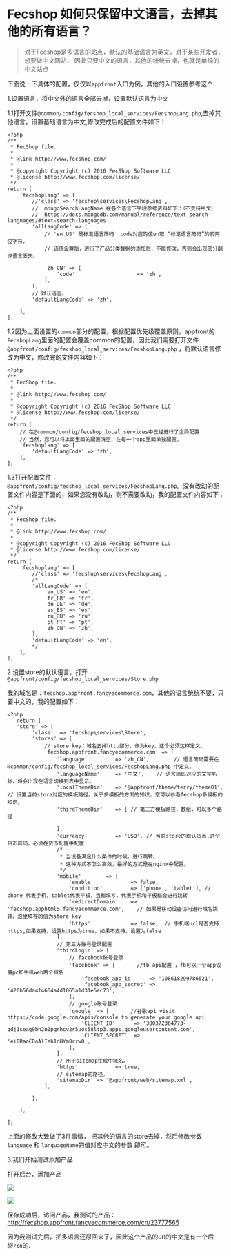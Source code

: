 Fecshop 如何只保留中文语言，去掉其他的所有语言？
==========================================

> 对于Fecshop是多语言的站点，默认的基础语言为英文，对于某些开发者，想要做中文网站，
因此只要中文的语言，其他的统统去掉，也就是单纯的中文站点

下面说一下具体的配置，仅仅以`appfront`入口为例，其他的入口设置参考这个

1.设置语言，将中文外的语言全部去掉，设置默认语言为中文


1.1打开文件`@common/config/fecshop_local_services/FecshopLang.php`,去掉其他语言，设置基础语言为中文,修改完成后的配置文件如下：

```
<?php
/**
 * FecShop file.
 *
 * @link http://www.fecshop.com/
 *
 * @copyright Copyright (c) 2016 FecShop Software LLC
 * @license http://www.fecshop.com/license/
 */
return [
    'fecshoplang' => [
        //'class' => 'fecshop\services\FecshopLang',
        //  mongoSearchLangName 在各个语言下字段参考资料如下：（不支持中文）
        //  https://docs.mongodb.com/manual/reference/text-search-languages/#text-search-languages
        'allLangCode' => [
            // 'en_US' 是标准语言简码  code对应的值en取 “标准语言简码”的前两位字符，
            // 该值设置后，进行了产品分类数据的添加后，不能修改，否则会出现部分翻译语言丢失。
            
            'zh_CN' => [
                'code'                    => 'zh',
            ],
        ],
        // 默认语言。
        'defaultLangCode' => 'zh',

    ],
];
```

1.2因为上面设置的`common`部分的配置，根据配置优先级覆盖原则，appfront的`FecshopLang`里面的配置会覆盖common的配置，因此我们需要打开文件 `@appfront/config/fecshop_local_services/FecshopLang.php`
，将默认语言修改为中文，修改完的文件内容如下：

```
<?php
/**
 * FecShop file.
 *
 * @link http://www.fecshop.com/
 *
 * @copyright Copyright (c) 2016 FecShop Software LLC
 * @license http://www.fecshop.com/license/
 */
return [
    // 在@common/config/fecshop_local_services中已经进行了全局配置
    // 当然，您可以将上面里面的配置清空，在每一个app里面单独配置。
    'fecshoplang' => [
        'defaultLangCode' => 'zh',
    ],
];
```

1.3打开配置文件：`@appfront/config/fecshop_local_services/FecshopLang.php`。没有改动的配置文件内容是下面的，如果您没有改动，则不需要改动，我的配置文件内容如下：

```
<?php
/**
 * FecShop file.
 *
 * @link http://www.fecshop.com/
 *
 * @copyright Copyright (c) 2016 FecShop Software LLC
 * @license http://www.fecshop.com/license/
 */
return [
    'fecshoplang' => [
        //'class' => 'fecshop\services\FecshopLang',
        /*
        'allLangCode' => [
            'en_US' => 'en',
            'fr_FR' => 'fr',
            'de_DE' => 'de',
            'es_ES' => 'es',
            'ru_RU' => 'ru',
            'pt_PT' => 'pt',
            'zh_CN' => 'zh',
        ],
        'defaultLangCode' => 'en',
        */
    ],
];
```

2.设置store的默认语言，打开`@appfront/config/fecshop_local_services/Store.php`

我的域名是：`fecshop.appfront.fancyecommerce.com`，其他的语言统统不要，只要中文的，我的配置如下：

```
<?php
   return [
   'store' => [
        'class'  => 'fecshop\services\Store',
        'stores' => [
            // store key：域名去掉http部分，作为key，这个必须这样定义。
            'fecshop.appfront.fancyecommerce.com' => [
                'language'         => 'zh_CN',        // 语言简码需要在@common/config/fecshop_local_services/FecshopLang.php 中定义。
                'languageName'     => '中文',    // 语言简码对应的文字名称，将会出现在语言切换列表中显示。
                'localThemeDir'    => '@appfront/theme/terry/theme01', // 设置当前store对应的模板路径。关于多模板的方面的知识，您可以参看fecshop多模板的知识。
                'thirdThemeDir'    => [ // 第三方模板路径，数组，可以多个路径
                    
                ],  
                'currency'         => 'USD', // 当前store的默认货币,这个货币简码，必须在货币配置中配置
                /*
                 * 当设备满足什么条件的时候，进行跳转。
                 * 这种方式不怎么高效，最好的方式是在nginx中配置。
                 */
                'mobile'        => [
                    'enable'            => false,
                    'condition'         => ['phone', 'tablet'], // phone 代表手机，tablet代表平板，当都填写，代表手机和平板都会进行跳转
                    'redirectDomain'    => 'fecshop.apphtml5.fancyecommerce.com',    // 如果是移动设备访问进行域名跳转，这里填写的值为store key
                    'https'             => false,  // 手机端url是否支持https,如果支持，设置https为true，如果不支持，设置为false
                ],
                // 第三方账号登录配置
                'thirdLogin' => [
                    // facebook账号登录
                    'facebook' => [       //fb api配置 ，fb可以一个app设置pc和手机web两个域名
                        'facebook_app_id'     => '108618299786621',
                        'facebook_app_secret' => '420b56da4f4664a4d1065a1d31e5ec73',
                    ],
                    // google账号登录
                    'google' => [       //谷歌api visit https://code.google.com/apis/console to generate your google api
                        'CLIENT_ID'      => '380372364773-qdj1seag9bh2n0pgrhcv2r5uoc58ltp3.apps.googleusercontent.com',
                        'CLIENT_SECRET'  => 'ei8RaoCDoAlIeh1nHYm0rrwO',
                    ],
                ],
                // 用于sitemap生成中域名。
                'https'            => true,
                // sitemap的路径。
                'sitemapDir' => '@appfront/web/sitemap.xml',
            ],
            
        ],

    ],

];
```

上面的修改大致做了3件事情， 把其他的语言的store去掉，然后修改参数 `language` 和 `languageName`的值对应中文的参数 即可。

3.我们开始测试添加产品

打开后台，添加产品

![](https://i.loli.net/2018/04/06/5ac6ce7762075.png)

![](https://i.loli.net/2018/04/06/5ac6ce845ab51.png)


保存成功后，访问产品，我测试的产品：http://fecshop.appfront.fancyecommerce.com/cn/23777565

因为我测试完后，把多语言还原回来了，因此这个产品的url的中文是有一个后缀`/cn`的.



